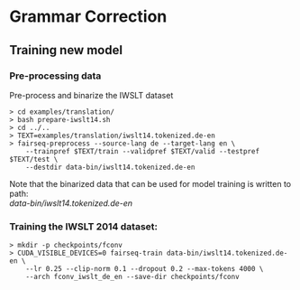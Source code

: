# Grammar Correction
## Training new model

### Pre-processing data
Pre-process and binarize the IWSLT dataset

```
> cd examples/translation/
> bash prepare-iwslt14.sh
> cd ../..
> TEXT=examples/translation/iwslt14.tokenized.de-en
> fairseq-preprocess --source-lang de --target-lang en \
    --trainpref $TEXT/train --validpref $TEXT/valid --testpref $TEXT/test \
    --destdir data-bin/iwslt14.tokenized.de-en
```

Note that the binarized data that can be used for model training is written to path: <br>
_data-bin/iwslt14.tokenized.de-en_


### Training the IWSLT 2014 dataset:
```
> mkdir -p checkpoints/fconv
> CUDA_VISIBLE_DEVICES=0 fairseq-train data-bin/iwslt14.tokenized.de-en \
    --lr 0.25 --clip-norm 0.1 --dropout 0.2 --max-tokens 4000 \
    --arch fconv_iwslt_de_en --save-dir checkpoints/fconv
```
